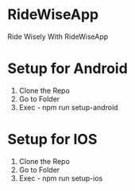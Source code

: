 # RideWiseApp
Ride Wisely With RideWiseApp

Setup for Android
=================
1. Clone the Repo
2. Go to Folder
3. Exec - npm run setup-android

Setup for IOS
======
1. Clone the Repo
2. Go to Folder
3. Exec - npm run setup-ios
